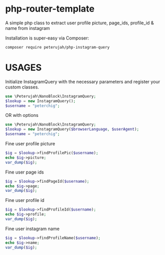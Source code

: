 # php-router-template

A simple php class to extract user profile picture, page_ids, profile_id & name from instagram

Installation is super-easy via Composer:
```md
composer require peterujah/php-instagram-query
```

# USAGES

Initialize InstagramQuery with the necessary parameters and register your custom classes.

```php 
use \Peterujah\NanoBlock\InstagramQuery;
$lookup = new InstagramQuery();
$username = "peterchig";
```

OR with options 

```php 
use \Peterujah\NanoBlock\InstagramQuery;
$lookup = new InstagramQuery($browserLanguage, $userAgent);
$username = "peterchig";
```

Fine user profile picture
```php
$ig = $lookup->findProfilePic($username);
echo $ig->picture;
var_dump($ig);
```

Fine user page ids
```php
$ig = $lookup->findPageId($username);
echo $ig->page;
var_dump($ig);
```

Fine user profile id
```php
$ig = $lookup->findProfileId($username);
echo $ig->profile;
var_dump($ig);
```

Fine user instagram name
```php
$ig = $lookup->findProfileName($username);
echo $ig->name;
var_dump($ig);
```